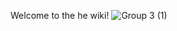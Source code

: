 Welcome to the he wiki!
![Group 3 (1)](https://user-images.githubusercontent.com/59182173/208649186-61cc0e5a-599e-41c1-9e86-1aa591308636.png)
